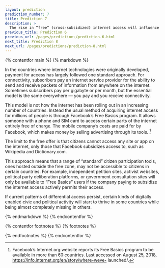 ```yaml
---
layout: prediction
prediction_number: 7
title: Prediction 7
description: >
  The rise in “free” (cross-subsidized) internet access will influence civic and political cultures and conversations.
previous_title: Prediction 6
previous_url: /pages/predictions/prediction-6.html
next_title: Prediction 8
next_url: /pages/predictions/prediction-8.html
---
```


{% contentfor main %}
{% markdown %}

In the countries where internet technologies were originally developed, payment for access has largely followed one standard approach. For connectivity, subscribers pay an internet service provider for the ability to send and receive packets of information from anywhere on the internet. Sometimes subscribers pay per gigabyte or per month, but the essential model is the same everywhere — you pay and you receive connectivity.

This model is not how the internet has been rolling out in an increasing number of countries. Instead the usual method of acquiring internet access for millions of people is through Facebook’s Free Basics program. It allows someone with a phone and SIM card to access certain parts of the internet entirely free of charge. The mobile company’s costs are paid for by Facebook, which makes money by selling advertising through its tools. [^14]

The limit to the free offer is that citizens cannot access any site or app on the internet, only those that Facebook subsidizes access to, such as Wikipedia and Dictionary.com.

This approach means that a range of “standard” citizen participation tools, ones hosted outside the free zone, may not be accessible to citizens in certain countries. For example, independent petition sites, activist websites, political party deliberation platforms, or government consultation sites will only be available to “Free Basics” users if the company paying to subsidize the internet access actively permits their access.

If current patterns of differential access persist, certain kinds of digitally enabled civic and political activity will start to thrive in some countries while being almost completely missing in others.

{% endmarkdown %}
{% endcontentfor %}

{% contentfor footnotes %}
{% footnotes %}

[^14]: Facebook’s Internet.org website reports its Free Basics program to be available in more than 60 countries. Last accessed on August 25, 2018, https://info.internet.org/en/story/where-weve- launched/.

{% endfootnotes %}
{% endcontentfor %}